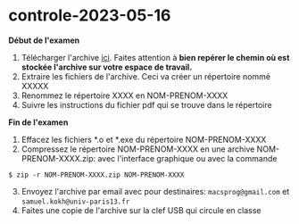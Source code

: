 # controle-2023-05-16

**Début de l'examen**

1. Télécharger l'archive [ici](https://drive.google.com/file/d/16c3wByvDbxOEgAgNsOsKkMr589GEvHvJ/view?usp=sharing). Faites attention à **bien repérer le chemin où est stockée l'archive sur votre espace de travail.**
2. Extraire les fichiers de l'archive. Ceci va créer un répertoire nommé XXXXX
3. Renommez le répertoire XXXX en NOM-PRENOM-XXXX
4. Suivre les instructions du fichier pdf qui se trouve dans le répertoire

**Fin de l'examen**

1. Effacez les fichiers *.o et *.exe du répertoire NOM-PRENOM-XXXX
2. Compressez le répertoire NOM-PRENOM-XXXX en une archive NOM-PRENOM-XXXX.zip: avec l'interface graphique ou avec la commande
```
$ zip -r NOM-PRENOM-XXXX.zip NOM-PRENOM-XXXX
```
3. Envoyez l'archive par email avec pour destinaires: `macsprog@gmail.com` et `samuel.kokh@univ-paris13.fr`
4. Faites une copie de l'archive sur la clef USB qui circule en classe
